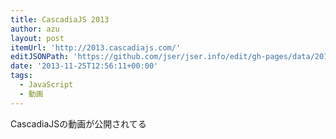 ```yaml
---
title: CascadiaJS 2013
author: azu
layout: post
itemUrl: 'http://2013.cascadiajs.com/'
editJSONPath: 'https://github.com/jser/jser.info/edit/gh-pages/data/2013/11/index.json'
date: '2013-11-25T12:56:11+00:00'
tags:
  - JavaScript
  - 動画
---
```

CascadiaJSの動画が公開されてる
